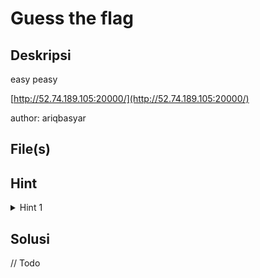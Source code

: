 # Guess the flag

## Deskripsi

easy peasy

[http://52.74.189.105:20000/](http://52.74.189.105:20000/)

author: ariqbasyar

## File(s)

## Hint

<details> 
    <summary>Hint 1</summary>
    <p>
        <a href="https://beautifier.io/">https://beautifier.io/</a>
    </p>
</details>

## Solusi

// Todo
